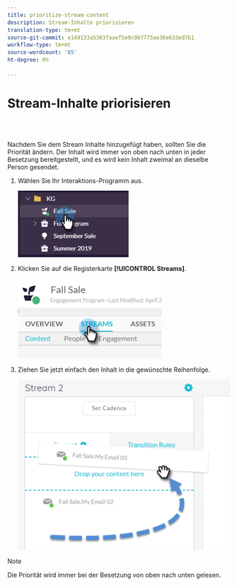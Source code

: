 ```yaml
---
title: prioritize-stream-content
description: Stream-Inhalte priorisieren
translation-type: tm+mt
source-git-commit: e149133a5383faaef5e9c9b7775ae36e633ed7b1
workflow-type: tm+mt
source-wordcount: '85'
ht-degree: 0%

---
```



# Stream-Inhalte priorisieren

<br> 

Nachdem Sie dem Stream Inhalte hinzugefügt haben, sollten Sie die Priorität ändern. Der Inhalt wird immer von oben nach unten in jeder Besetzung bereitgestellt, und es wird kein Inhalt zweimal an dieselbe Person gesendet.

1. Wählen Sie Ihr Interaktions-Programm aus.

   ![Bild eins](/help/sky/assets/engagement-programs/prioritize-stream-content/prioritize-stream-content-1.png)

1. Klicken Sie auf die Registerkarte **[!UICONTROL Streams]**.

   ![Bild zwei](/help/sky/assets/engagement-programs/prioritize-stream-content/prioritize-stream-content-2.png)

1. Ziehen Sie jetzt einfach den Inhalt in die gewünschte Reihenfolge.

   ![Bild drei](/help/sky/assets/engagement-programs/prioritize-stream-content/prioritize-stream-content-3.png)

>[!NOTE]
>
>Die Priorität wird immer bei der Besetzung von oben nach unten gelesen.
